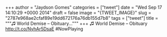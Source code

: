 
+++
author = "Jaydson Gomes"
categories = ["tweet"]
date = "Wed Sep 17 14:10:29 +0000 2014"
draft = false
image = "{TWEET_IMAGE}"
slug = "2787e968ae2cfaf89e19dd672176a76db155d7b8"
tags = ["tweet"]
title = """♫ World Demise – Obituary..."""
+++
♫ World Demise – Obituary http://t.co/NyhAr5DsaE #NowPlaying
